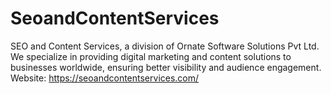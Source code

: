 # SeoandContentServices
SEO and Content Services, a division of Ornate Software Solutions Pvt Ltd. We specialize in providing digital marketing and content solutions to businesses worldwide, ensuring better visibility and audience engagement. 
Website: https://seoandcontentservices.com/
